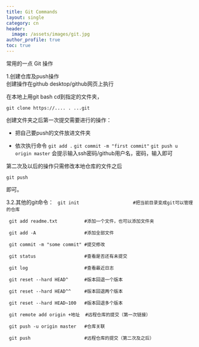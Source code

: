 ```yaml
---
title: Git Commands
layout: single
category: cn
header:
  image: /assets/images/git.jpg
author_profile: true
toc: true
---
```

常用的一点 Git 操作

<!-- more -->

1.创建仓库及push操作  
创建操作在github desktop/github网页上执行

在本地上用git bash cd到指定的文件夹，  

`git clone https://.... . ...git`

创建文件夹之后第一次提交需要进行的操作：  

* 把自己要push的文件放进文件夹

* 依次执行命令
  `git add .`
  `git commit -m "first commit"`
  `git push u origin master`
  会提示输入ssh密码/github用户名，密码，输入即可  

第二次及以后的操作只需修改本地仓库的文件之后

`git push`

即可。

3.2.其他的git命令：
` git init                    #把当前目录变成git可以管理的仓库`

` git add readme.txt          #添加一个文件，也可以添加文件夹`

` git add -A                  #添加全部文件`

` git commit -m "some commit" #提交修改`

` git status                  #查看是否还有未提交`

` git log                     #查看最近日志`

` git reset --hard HEAD^      #版本回退一个版本`

` git reset --hard HEAD^^     #版本回退两个版本`

` git reset --hard HEAD~100   #版本回退多个版本`

` git remote add origin +地址  #远程仓库的提交（第一次链接）`

` git push -u origin master   #仓库关联`

` git push                    #远程仓库的提交（第二次及之后）`